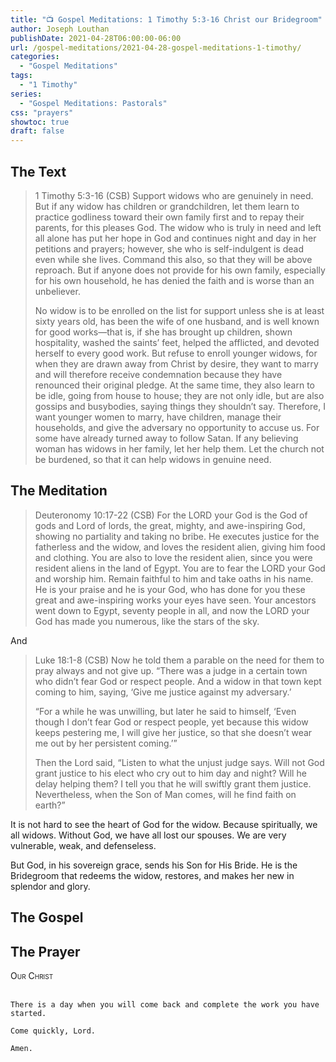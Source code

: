 ```yaml
---
title: "📺 Gospel Meditations: 1 Timothy 5:3-16 Christ our Bridegroom"
author: Joseph Louthan
publishDate: 2021-04-28T06:00:00-06:00
url: /gospel-meditations/2021-04-28-gospel-meditations-1-timothy/
categories:
  - "Gospel Meditations"
tags:
  - "1 Timothy"
series:
  - "Gospel Meditations: Pastorals"
css: "prayers"
showtoc: true
draft: false
---
```


## The Text

>1 Timothy 5:3-16 (CSB) Support widows who are genuinely in need. But if any widow has children or grandchildren, let them learn to practice godliness toward their own family first and to repay their parents, for this pleases God. The widow who is truly in need and left all alone has put her hope in God and continues night and day in her petitions and prayers; however, she who is self-indulgent is dead even while she lives. Command this also, so that they will be above reproach. But if anyone does not provide for his own family, especially for his own household, he has denied the faith and is worse than an unbeliever.
>
>No widow is to be enrolled on the list for support unless she is at least sixty years old, has been the wife of one husband, and is well known for good works—that is, if she has brought up children, shown hospitality, washed the saints’ feet, helped the afflicted, and devoted herself to every good work. But refuse to enroll younger widows, for when they are drawn away from Christ by desire, they want to marry and will therefore receive condemnation because they have renounced their original pledge. At the same time, they also learn to be idle, going from house to house; they are not only idle, but are also gossips and busybodies, saying things they shouldn’t say. Therefore, I want younger women to marry, have children, manage their households, and give the adversary no opportunity to accuse us. For some have already turned away to follow Satan. If any believing woman has widows in her family, let her help them. Let the church not be burdened, so that it can help widows in genuine need.

## The Meditation

>Deuteronomy 10:17-22 (CSB) For the LORD your God is the God of gods and Lord of lords, the great, mighty, and awe-inspiring God, showing no partiality and taking no bribe. He executes justice for the fatherless and the widow, and loves the resident alien, giving him food and clothing. You are also to love the resident alien, since you were resident aliens in the land of Egypt. You are to fear the LORD your God and worship him. Remain faithful to him and take oaths in his name. He is your praise and he is your God, who has done for you these great and awe-inspiring works your eyes have seen. Your ancestors went down to Egypt, seventy people in all, and now the LORD your God has made you numerous, like the stars of the sky.

And

>Luke 18:1-8 (CSB) Now he told them a parable on the need for them to pray always and not give up. “There was a judge in a certain town who didn’t fear God or respect people. And a widow in that town kept coming to him, saying, ‘Give me justice against my adversary.’
>
>“For a while he was unwilling, but later he said to himself, ‘Even though I don’t fear God or respect people, yet because this widow keeps pestering me, I will give her justice, so that she doesn’t wear me out by her persistent coming.’”
>
>Then the Lord said, “Listen to what the unjust judge says. Will not God grant justice to his elect who cry out to him day and night? Will he delay helping them? I tell you that he will swiftly grant them justice. Nevertheless, when the Son of Man comes, will he find faith on earth?”

It is not hard to see the heart of God for the widow. Because spiritually, we all widows. Without God, we have all lost our spouses. We are very vulnerable, weak, and defenseless.

But God, in his sovereign grace, sends his Son for His Bride. He is the Bridegroom that redeems the widow, restores, and makes her new in splendor and glory.

## The Gospel

## The Prayer

<div style="font-variant: small-caps;">
Our Christ
</div>
&nbsp;

```text
There is a day when you will come back and complete the work you have started.

Come quickly, Lord.

Amen.
```
